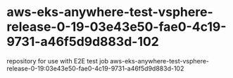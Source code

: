 # aws-eks-anywhere-test-vsphere-release-0-19-03e43e50-fae0-4c19-9731-a46f5d9d883d-102
repository for use with E2E test job aws-eks-anywhere-test-vsphere-release-0-19:03e43e50-fae0-4c19-9731-a46f5d9d883d-102

